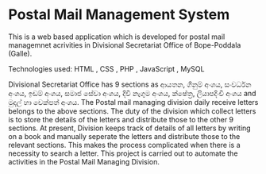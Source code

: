 # Postal Mail Management System

This is a web based application which is developed for postal mail managemnet acrivities in Divisional Secretariat Office of Bope-Poddala (Galle).

Technologies used: HTML
                   , CSS
                   , PHP
                   , JavaScript
                   , MySQL
                   
Divisional Secretariat Office has 9 sections as ආයතන, ගිනුම් අංශය, සංවර්ධන අංශය, ඉඩම් අංශය, සමාජ සේවා අංශය, දිවි නැගුම අංශය, ක්ෂේත්‍ර, ලියාපදිංචි අංශය and මුදල් හා චෙක්පත් අංශය. The Postal mail managing division daily receive letters belongs to the above sections. The duty of the division which collect letters is to store the details of the letters and distribute those to the other 9 sections. At present, Division keeps track of details of all letters by writing on a book and manually seperate the letters and distribute those to the relevant sections. This makes the process complicated when there is a necessity to search a letter. This project is carried out to automate the activities in the Postal Mail Managing Division.
                   
